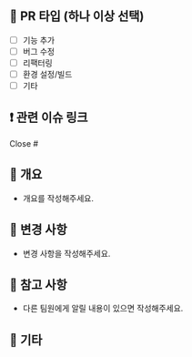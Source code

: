 ## 📍 PR 타입 (하나 이상 선택)
- [ ] 기능 추가
- [ ] 버그 수정
- [ ] 리팩터링
- [ ] 환경 설정/빌드
- [ ] 기타

## ❗️ 관련 이슈 링크
Close #

## 📝 개요
- 개요를 작성해주세요.

## 🔁 변경 사항
- 변경 사항을 작성해주세요.

## 👀 참고 사항
- 다른 팀원에게 알릴 내용이 있으면 작성해주세요.

## 👀 기타